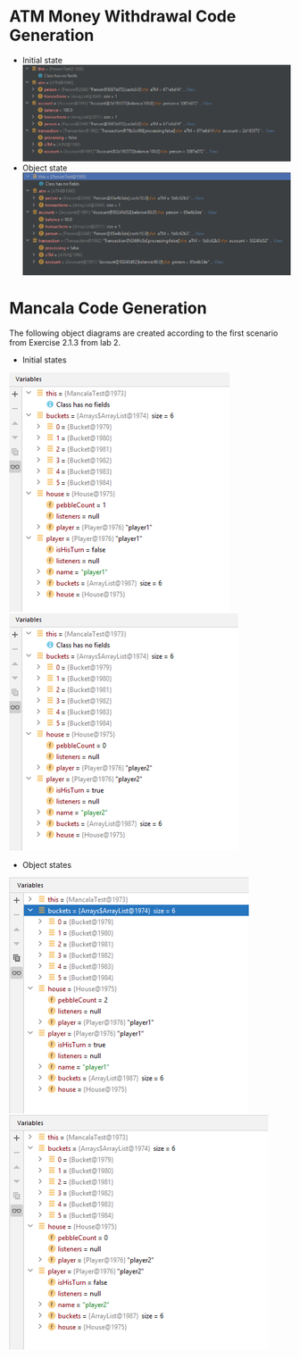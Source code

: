 # ATM Money Withdrawal Code Generation
* Initial state
![image](images/lab4/lab4_atm_umple_test_1.PNG)
* Object state
![image](images/lab4/lab4_atm_umple_test_2.PNG)

# Mancala Code Generation
The following object diagrams are created according to the first scenario from Exercise 2.1.3 from lab 2.

* Initial states

![image](images/lab4/lab4_mancala_initial_1.PNG)
![image](images/lab4/lab4_mancala_initial_2.PNG)
* Object states

![image](images/lab4/lab4_mancala_after_1.PNG)
![image](images/lab4/lab4_mancala_after_2.PNG)